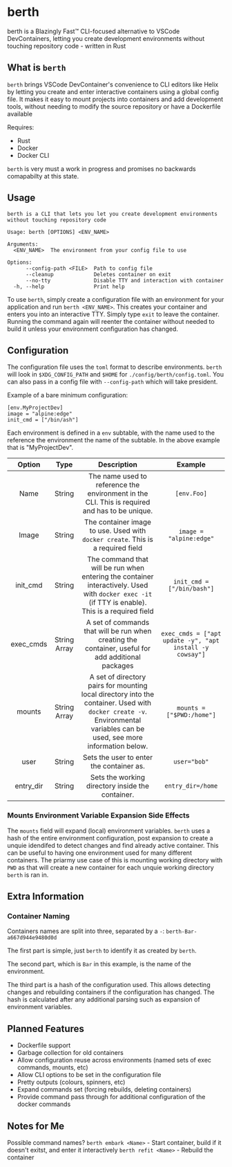  # berth
berth is a Blazingly Fast™ CLI-focused alternative to VSCode DevContainers, letting you create development environments without touching repository code - written in Rust

## What is `berth`
`berth` brings VSCode DevContainer's convenience to CLI editors like Helix by letting you create and enter interactive containers using a global config file. It makes it easy to mount projects into containers and add development tools, without needing to modify the source repository or have a Dockerfile available

Requires:
- Rust 
- Docker
- Docker CLI

`berth` is very must a work in progress and promises no backwards comapabilty at this state. 

## Usage

```
berth is a CLI that lets you let you create development environments without touching repository code

Usage: berth [OPTIONS] <ENV_NAME>

Arguments:
  <ENV_NAME>  The environment from your config file to use

Options:
      --config-path <FILE>  Path to config file
      --cleanup             Deletes container on exit
      --no-tty              Disable TTY and interaction with container
  -h, --help                Print help
```

To use `berth`, simply create a configuration file with an environment for your application and run `berth <ENV_NAME>`. This creates your container and enters you into an interactive TTY. Simply type `exit` to leave the container. Running the command again will reenter the container without needed to build it unless your environment configuration has changed.  

## Configuration

The configuration file uses the `toml` format to describe environments. `berth` will look in `$XDG_CONFIG_PATH` and `$HOME` for `./config/berth/config.toml`. You can also pass in a config file with `--config-path` which will take president. 

Example of a bare minimum configuration:
```
[env.MyProjectDev]
image = "alpine:edge"
init_cmd = ["/bin/ash"]
```

Each environment is defined in a `env` subtable, with the name used to the reference the environment the name of the subtable. In the above example that is "MyProjectDev".

| Option | Type | Description | Example |
|:-:|:-:|:-:|:-:|
| Name | String | The name used to reference the  environment in the CLI. This is required  and has to be unique. | `[env.Foo]`|
| Image | String | The container image to use. Used with `docker create`. This is a required field | `image = "alpine:edge"` |
| init_cmd | String|  The command that will be run when entering the container interactively. Used with `docker exec -it` (if TTY is enable). This is a required field | `init_cmd = ["/bin/bash"]` |
| exec_cmds| String Array | A set of commands that will be run when creating the container, useful for add additional packages | `exec_cmds = ["apt update -y", "apt install -y cowsay"]`|
| mounts | String Array | A set of directory pairs for mounting local directory into the container. Used with `docker create -v`. Environmental variables can be used, see more information below. | `mounts = ["$PWD:/home"]`|
| user | String | Sets the user to enter the container as. | `user="bob"`|
| entry_dir| String | Sets the working directory inside the container. | `entry_dir=/home`|
 

### Mounts Environment Variable Expansion Side Effects

The `mounts` field will expand (local) environment variables. `berth` uses a hash of the entire environment configuration, post expansion to create a unquie idendifed to detect changes and find already active container. This can be useful to having one environment used for many different containers. The priarmy use case of this is mounting working directory with `PWD` as that  will create a new container for each unquie working directory `berth` is ran in.

## Extra Information

### Container Naming

Containers names are split into three, separated by a `-`:
`berth-Bar-a667d944e9480d0d`

The first part is simple, just `berth` to identify it as created by `berth`.

The second part, which is `Bar` in this example, is the name of the environment.

The third part is a hash of the configuration used. This allows detecting changes and rebuilding containers if the configuration has changed. The hash is calculated after any additional parsing such as expansion of environment variables.

## Planned Features

- Dockerfile support
- Garbage collection for old containers
- Allow configuration reuse across environments (named sets of exec commands, mounts, etc)
- Allow CLI options to be set in the configuration file
- Pretty outputs (colours, spinners, etc)
- Expand commands set (forcing rebuilds, deleting containers)
- Provide command pass through for additional configuration of the docker commands

## Notes for Me

Possible command names?
`berth embark <Name>` - Start container, build if it doesn't exitst, and enter it interactively
`berth refit <Name>` - Rebuild the container

